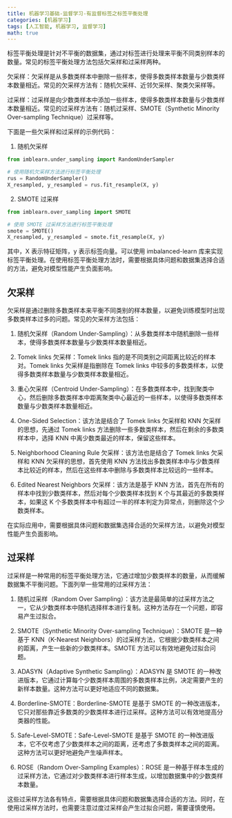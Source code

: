 ```yaml
---
title: 机器学习基础-监督学习-有监督标签之标签平衡处理
categories: [机器学习]
tags: [人工智能, 机器学习, 监督学习]
math: true
---
```


标签平衡处理是针对不平衡的数据集，通过对标签进行处理来平衡不同类别样本的数量。常见的标签平衡处理方法包括欠采样和过采样两种。

欠采样：欠采样是从多数类样本中删除一些样本，使得多数类样本数量与少数类样本数量相近。常见的欠采样方法有：随机欠采样、近邻欠采样、聚类欠采样等。

过采样：过采样是向少数类样本中添加一些样本，使得多数类样本数量与少数类样本数量相近。常见的过采样方法有：随机过采样、SMOTE（Synthetic Minority Over-sampling Technique）过采样等。

下面是一些欠采样和过采样的示例代码：

1. 随机欠采样

```python
from imblearn.under_sampling import RandomUnderSampler

# 使用随机欠采样方法进行标签平衡处理
rus = RandomUnderSampler()
X_resampled, y_resampled = rus.fit_resample(X, y)
```

2. SMOTE 过采样

```python
from imblearn.over_sampling import SMOTE

# 使用 SMOTE 过采样方法进行标签平衡处理
smote = SMOTE()
X_resampled, y_resampled = smote.fit_resample(X, y)
```

其中，X 表示特征矩阵，y 表示标签向量。可以使用 imbalanced-learn 库来实现标签平衡处理。在使用标签平衡处理方法时，需要根据具体问题和数据集选择合适的方法，避免对模型性能产生负面影响。

## 欠采样

欠采样是通过删除多数类样本来平衡不同类别的样本数量，以避免训练模型时出现多数类样本过多的问题。常见的欠采样方法包括：

1. 随机欠采样（Random Under-Sampling）：从多数类样本中随机删除一些样本，使得多数类样本数量与少数类样本数量相近。

2. Tomek links 欠采样：Tomek links 指的是不同类别之间距离比较近的样本对。Tomek links 欠采样是指删除在 Tomek links 中较多的多数类样本，以使得多数类样本数量与少数类样本数量相近。

3. 重心欠采样（Centroid Under-Sampling）：在多数类样本中，找到聚类中心，然后删除多数类样本中距离聚类中心最近的一些样本，以使得多数类样本数量与少数类样本数量相近。

4. One-Sided Selection：该方法是结合了 Tomek links 欠采样和 KNN 欠采样的思想，先通过 Tomek links 方法删除一些多数类样本，然后在剩余的多数类样本中，选择 KNN 中离少数类最近的样本，保留这些样本。

5. Neighborhood Cleaning Rule 欠采样：该方法也是结合了 Tomek links 欠采样和 KNN 欠采样的思想，首先使用 KNN 方法找出多数类样本中与少数类样本比较近的样本，然后在这些样本中删除与多数类样本比较远的一些样本。

6. Edited Nearest Neighbors 欠采样：该方法是基于 KNN 方法，首先在所有的样本中找到少数类样本，然后对每个少数类样本找到 K 个与其最近的多数类样本，如果这 K 个多数类样本中有超过一半的样本判定为异常点，则删除这个少数类样本。

在实际应用中，需要根据具体问题和数据集选择合适的欠采样方法，以避免对模型性能产生负面影响。

## 过采样

过采样是一种常用的标签平衡处理方法，它通过增加少数类样本的数量，从而缓解数据集不平衡问题。下面列举一些常用的过采样方法：

1. 随机过采样（Random Over Sampling）：该方法是最简单的过采样方法之一，它从少数类样本中随机选择样本进行复制。这种方法存在一个问题，即容易产生过拟合。

2. SMOTE（Synthetic Minority Over-sampling Technique）：SMOTE 是一种基于 KNN（K-Nearest Neighbors）的过采样方法，它根据少数类样本之间的距离，产生一些新的少数类样本。SMOTE 方法可以有效地避免过拟合问题。

3. ADASYN（Adaptive Synthetic Sampling）：ADASYN 是 SMOTE 的一种改进版本，它通过计算每个少数类样本周围的多数类样本比例，决定需要产生的新样本数量。这种方法可以更好地适应不同的数据集。

4. Borderline-SMOTE：Borderline-SMOTE 是基于 SMOTE 的一种改进版本，它只对那些靠近多数类的少数类样本进行过采样。这种方法可以有效地提高分类器的性能。

5. Safe-Level-SMOTE：Safe-Level-SMOTE 是基于 SMOTE 的一种改进版本，它不仅考虑了少数类样本之间的距离，还考虑了多数类样本之间的距离。这种方法可以更好地避免产生噪声样本。

6. ROSE（Random Over-Sampling Examples）：ROSE 是一种基于样本生成的过采样方法，它通过对少数类样本进行样本生成，以增加数据集中的少数类样本数量。

这些过采样方法各有特点，需要根据具体问题和数据集选择合适的方法。同时，在使用过采样方法时，也需要注意过度过采样会产生过拟合问题，需要谨慎使用。
